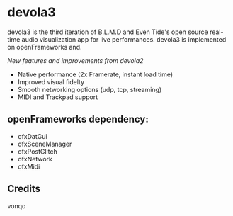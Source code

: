 # devola3

devola3 is the third iteration of B.L.M.D and Even Tide's open source real-time audio visualization app for live performances. devola3 is implemented on openFrameworks and.

*New features and improvements from devola2*

* Native performance (2x Framerate, instant load time)
* Improved visual fidelty
* Smooth networking options (udp, tcp, streaming)
* MIDI and Trackpad support

## openFrameworks dependency:

* ofxDatGui
* ofxSceneManager
* ofxPostGlitch
* ofxNetwork
* ofxMidi

## Credits

vonqo

